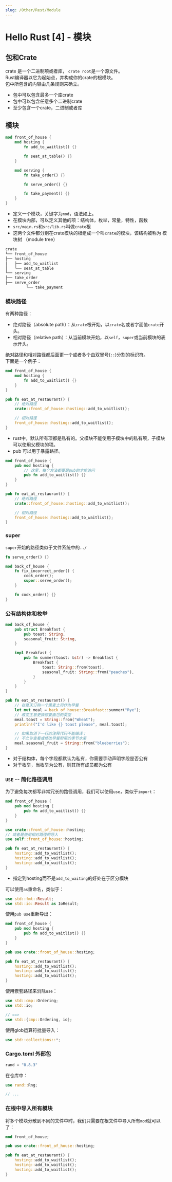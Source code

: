 ```yaml
---
slug: /Other/Rest/Module
---
```

# Hello Rust [4] - 模块 

## 包和Crate
crate 是一个二进制项或者库， `crate root`是一个源文件。<br />Rust编译器以它为起始点，并构成你的crate的根模块。<br />包中所包含的内容由几条规则来确立。

- 包中可以包含最多一个库crate
- 包中可以包含任意多个二进制crate
- 至少包含一个crate，二进制或者库
## 模块
```rust
mod front_of_house {
    mod hosting {
        fn add_to_waitlist() {}

        fn seat_at_table() {}
    }

    mod serving {
        fn take_order() {}

        fn serve_order() {}

        fn take_payment() {}
    }
}
```

- 定义一个模块，关键字为`mod`，语法如上。
- 在模块内部，可以定义其他的项：结构体，枚举，常量，特性，函数
- `src/main.rs`和`src/lib.rs`叫做`crate`根
- 这两个文件都分别在crate模块的根组成一个叫`crate`的模块，该结构被称为 模块树 （module tree）
```bash
crate
└── front_of_house
├── hosting
│   ├── add_to_waitlist
│   └── seat_at_table
└── serving
├── take_order
├── serve_order
         └── take_payment
```

### 模块路径
有两种路径：

- 绝对路径（absolute path）：从`crate`根开始，以`crate`名或者字面值`crate`开头。
- 相对路径（relative path）：从当前模块开始，以`self`，`super`或当前模块的表示开头。

绝对路径和相对路径都后面更一个或者多个由双冒号(`::`)分割的标识符。<br />下面是一个例子：
```rust
mod front_of_house {
    mod hosting {
        fn add_to_waitlist() {}
    }
}

pub fn eat_at_restaurant() {
    // 绝对路径
    crate::front_of_house::hosting::add_to_waitlist();

    // 相对路径
    front_of_house::hosting::add_to_waitlist();
}
```

- rust中，默认所有项都是私有的。父模块不能使用子模块中的私有项，子模块可以使用父模块的项。
- pub 可以用于暴露路径。
```rust
mod front_of_house {
    pub mod hosting {
        // 这里，每个方法都要是pub的才能访问
        pub fn add_to_waitlist() {}
    }
}

pub fn eat_at_restaurant() {
    // 绝对路径
    crate::front_of_house::hosting::add_to_waitlist();

    // 相对路径
    front_of_house::hosting::add_to_waitlist();
}

```
### super
`super`开始的路径类似于文件系统中的`../`
```rust
fn serve_order() {}

mod back_of_house {
    fn fix_incorrect_order() {
        cook_order();
        super::serve_order();
    }

    fn cook_order() {}
}
```
### 公有结构体和枚举
```rust
mod back_of_house {
    pub struct Breakfast {
        pub toast: String,
        seasonal_fruit: String,
    }

    impl Breakfast {
        pub fn summer(toast: &str) -> Breakfast {
            Breakfast {
                toast: String::from(toast),
                seasonal_fruit: String::from("peaches"),
            }
        }
    }
}

pub fn eat_at_restaurant() {
    // 在夏天订购一个黑麦土司作为早餐
    let mut meal = back_of_house::Breakfast::summer("Rye");
    // 改变主意更换想要面包的类型
    meal.toast = String::from("Wheat");
    println!("I'd like {} toast please", meal.toast);

    // 如果取消下一行的注释代码不能编译；
    // 不允许查看或修改早餐附带的季节水果
    meal.seasonal_fruit = String::from("blueberries");
}
```

- 对于结构体，每个字段都默认为私有，你需要手动声明字段是否公有
- 对于枚举，当枚举为公有，则其所有成员都为公有
### `USE` -- 简化路径调用
为了避免每次都写非常冗长的路径调用，我们可以使用`use`，类似于`import`：
```rust
mod front_of_house {
    pub mod hosting {
        pub fn add_to_waitlist() {}
    }
}

use crate::front_of_house::hosting;
// 或者是使用相对路径的导入
use self::front_of_house::hosting;

pub fn eat_at_restaurant() {
    hosting::add_to_waitlist();
    hosting::add_to_waitlist();
    hosting::add_to_waitlist();
}
```

- 指定到hosting而不是`add_to_waiting`的好处在于区分模块

可以使用`as`重命名，类似于：
```rust
use std::fmt::Result;
use std::io::Result as IoResult;
```

使用`pub use`重新导出：
```rust
mod front_of_house {
    pub mod hosting {
        pub fn add_to_waitlist() {}
    }
}

pub use crate::front_of_house::hosting;

pub fn eat_at_restaurant() {
    hosting::add_to_waitlist();
    hosting::add_to_waitlist();
    hosting::add_to_waitlist();
}
```

使用嵌套路径来消除`use`：
```rust
use std::cmp::Ordering;
use std::io;

// ==> 
use std::{cmp::Ordering, io};
```

使用glob运算符批量导入：
```rust
use std::collections::*;
```
### Cargo.toml 外部包
```rust
rand = "0.8.3"
```
在仓库中：
```rust
use rand::Rng;

// ...
```

### 在根中导入所有模块
将多个模块分散到不同的文件中时，我们只需要在根文件中导入所有`mod`就可以了：
```rust
mod front_of_house;

pub use crate::front_of_house::hosting;

pub fn eat_at_restaurant() {
    hosting::add_to_waitlist();
    hosting::add_to_waitlist();
    hosting::add_to_waitlist();
}
```
